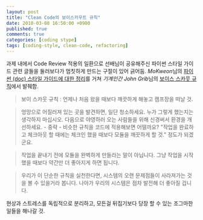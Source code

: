 ```yaml
---
layout: post
title: "Clean Code의 보이스카우트 규칙"
date: 2010-03-08 16:50:00 +0900
published: true
comments: true
categories: [coding stype]
tags: [coding-style, clean-code, refactoring]
---
```


과제 내에서 Code Review 적용의 일환으로 선배님이 공유해주신 파이썬 스타일 가이드 관련 글들을 둘러보다가 멈칫하게 만드는 구절이 있어 긁어둠. *MoKweon*님의 [파이썬 (doc) 스타일 가이드에 대한 정리](https://medium.com/@kkweon/%ED%8C%8C%EC%9D%B4%EC%8D%AC-doc-%EC%8A%A4%ED%83%80%EC%9D%BC-%EA%B0%80%EC%9D%B4%EB%93%9C%EC%97%90-%EB%8C%80%ED%95%9C-%EC%A0%95%EB%A6%AC-b6d27cd0a27c)를 거쳐 *기계인간 John Grib*님의 [보이스 스카웃 규칙](https://johngrib.github.io/wiki/Boy-Scout-Rule/)에서 발췌함.

> 보이 스카웃 규칙 : 언제나 처음 왔을 때보다 깨끗하게 해놓고 캠프장을 떠날 것.

> 엉망으로 어질러져 있는 곳을 발견하면, 일단 청소하세요. 누가 그렇게 했는지는 생각하지 마십시오. 다음으로 야영하러 오는 사람들을 위해 신경써서 환경을 개선하세요. - 중략 - 비슷한 규칙을 코드에 적용해보면 어떨까요? "작업을 완료하고 체크아웃 할 때에는 체크인 했을 때보다 모듈을 깨끗하게 할 것." 정도가 되겠군요.

> 작업을 끝내기 전에 모듈을 완벽하게 만들라는 말이 아닙니다. 그냥 작업을 시작했을 때보다 약간만 더 좋아지게 하면 됩니다.

> 우리가 이 단순한 규칙을 실천한다면, 시스템의 오랜 문제점들이 사라져가는 것을 볼 수 있을거라 봅니다. 나아가 우리의 시스템은 점차 발전해 더 좋아질 겁니다.

현상과 스트레스를 독립적으로 분리하고, 모든걸 뒤집기보다 당장 할 수 있는 조그마한 일들을 해나갈 것.
